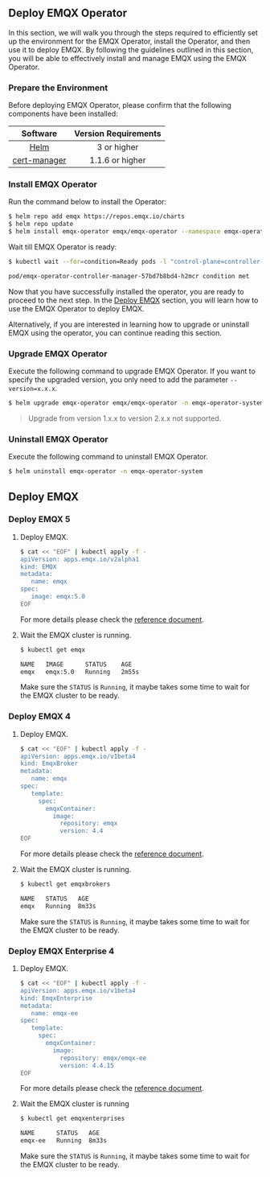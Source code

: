 ## Deploy EMQX Operator

In this section, we will walk you through the steps required to efficiently set up the environment for the EMQX Operator, install the Operator, and then use it to deploy EMQX. By following the guidelines outlined in this section, you will be able to effectively install and manage EMQX using the EMQX Operator.

### Prepare the Environment

Before deploying EMQX Operator, please confirm that the following components have been installed:

| Software                | Version Requirements |
|:-----------------------:|:--------------------:|
|  [Helm](https://helm.sh)                 |  3 or higher  |
|  [cert-manager](https://cert-manager.io) |  1.1.6 or higher  |

### Install EMQX Operator

Run the command below to install the Operator:

```bash
$ helm repo add emqx https://repos.emqx.io/charts
$ helm repo update
$ helm install emqx-operator emqx/emqx-operator --namespace emqx-operator-system --create-namespace
```

Wait till EMQX Operator is ready:

```bash
$ kubectl wait --for=condition=Ready pods -l "control-plane=controller-manager" -n emqx-operator-system

pod/emqx-operator-controller-manager-57bd7b8bd4-h2mcr condition met
```

Now that you have successfully installed the operator, you are ready to proceed to the next step. In the [Deploy EMQX](#deploy-emqx) section, you will learn how to use the EMQX Operator to deploy EMQX.

Alternatively, if you are interested in learning how to upgrade or uninstall EMQX using the operator, you can continue reading this section.

### Upgrade EMQX Operator

Execute the following command to upgrade EMQX Operator. If you want to specify the upgraded version, you only need to add the parameter `--version=x.x.x`.

```bash
$ helm upgrade emqx-operator emqx/emqx-operator -n emqx-operator-system
```

> Upgrade from version 1.x.x to version 2.x.x not supported.

### Uninstall EMQX Operator

Execute the following command to uninstall EMQX Operator.

```bash
$ helm uninstall emqx-operator -n emqx-operator-system
```

## Deploy EMQX

### Deploy EMQX 5

<!--Distinguish enterprise and opensource after 5.0 stablized-->

1. Deploy EMQX.

   ```bash
   $ cat << "EOF" | kubectl apply -f -
   apiVersion: apps.emqx.io/v2alpha1
   kind: EMQX
   metadata:
      name: emqx
   spec:
      image: emqx:5.0
   EOF
   ```

   For more details please check the [reference document](https://github.com/emqx/emqx-operator/blob/main/docs/en_US/reference/v2alpha1-reference.md).

2. Wait the EMQX cluster is running.

   ```bash
   $ kubectl get emqx

   NAME   IMAGE      STATUS    AGE
   emqx   emqx:5.0   Running   2m55s
   ```

   Make sure the `STATUS` is `Running`, it maybe takes some time to wait for the EMQX cluster to be ready.

### Deploy EMQX 4

1. Deploy EMQX.

   ```bash
   $ cat << "EOF" | kubectl apply -f -
   apiVersion: apps.emqx.io/v1beta4
   kind: EmqxBroker
   metadata:
      name: emqx
   spec:
      template:
        spec:
          emqxContainer:
            image:
              repository: emqx
              version: 4.4
   EOF
   ```

   For more details please check the [reference document](https://github.com/emqx/emqx-operator/blob/main/docs/en_US/reference/v1beta4-reference.md).

2. Wait the EMQX cluster is running.

   ```bash
   $ kubectl get emqxbrokers

   NAME   STATUS   AGE
   emqx   Running  8m33s
   ```

   Make sure the `STATUS` is `Running`, it maybe takes some time to wait for the EMQX cluster to be ready.

### Deploy EMQX Enterprise 4

1. Deploy EMQX.

    ```bash
    $ cat << "EOF" | kubectl apply -f -
    apiVersion: apps.emqx.io/v1beta4
    kind: EmqxEnterprise
    metadata:
       name: emqx-ee
    spec:
       template:
         spec:
           emqxContainer:
             image:
               repository: emqx/emqx-ee
               version: 4.4.15
    EOF
    ```

    For more details please check the [reference document](https://github.com/emqx/emqx-operator/blob/main/docs/en_US/reference/v1beta4-reference.md).

2. Wait the EMQX cluster is running

   ```bash
   $ kubectl get emqxenterprises

   NAME      STATUS   AGE
   emqx-ee   Running  8m33s
   ```

   Make sure the `STATUS` is `Running`, it maybe takes some time to wait for the EMQX cluster to be ready.
